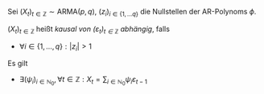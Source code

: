 Sei $(X_t)_{t \in \mathbb{Z}} \sim \text{ARMA}(p, q)$, $(z_i)_{i \in \{ 1, \dots q \}}$ die Nullstellen der AR-Polynoms $\phi$.

$(X_t)_{t \in \mathbb{Z}}$ heißt *kausal von $(\varepsilon_t)_{t \in \mathbb{Z}}$ abhängig*, falls
- $\forall i \in \{ 1, \dots, q \} : |z_i| \gt 1$

Es gilt
- $\exists (\psi_i)_{i \in \mathbb{N}_0}, \forall t \in \mathbb{Z} : X_t = \sum_{i \in \mathbb{N}_0} \psi_i\varepsilon_{t-1}$